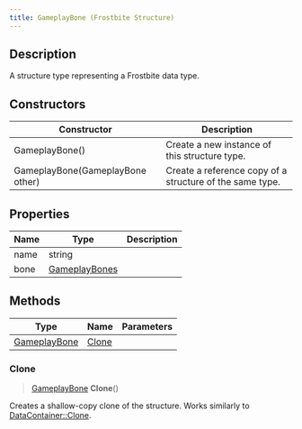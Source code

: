 ```yaml
---
title: GameplayBone (Frostbite Structure)
---
```

## Description

A structure type representing a Frostbite data type.

## Constructors

| Constructor                      | Description                                              |
| -------------------------------- | -------------------------------------------------------- |
| GameplayBone()                   | Create a new instance of this structure type.            |
| GameplayBone(GameplayBone other) | Create a reference copy of a structure of the same type. |

## Properties

| Name | Type                           | Description |
| ---- | ------------------------------ | ----------- |
| name | string                         |             |
| bone | [GameplayBones](GameplayBones) |             |

## Methods

| Type                         | Name            | Parameters |
| ---------------------------- | --------------- | ---------- |
| [GameplayBone](GameplayBone) | [Clone](#clone) |            |

### Clone

> [GameplayBone](GameplayBone) **Clone**()

Creates a shallow-copy clone of the structure. Works similarly to [DataContainer::Clone](/vext/ref/cls/shr/datacontainer#clone).
